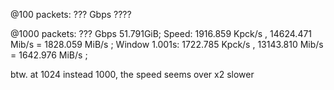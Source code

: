 


@100 packets: ??? Gbps
????

@1000 packets: ??? Gbps
51.791GiB; Speed: 1916.859 Kpck/s ,  14624.471 Mib/s  = 1828.059 MiB/s ; Window 1.001s: 1722.785 Kpck/s ,  13143.810 Mib/s  = 1642.976 MiB/s ;

btw. at 1024 instead 1000, the speed seems over x2 slower


